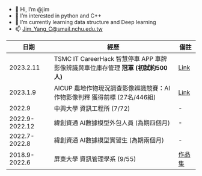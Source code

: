 - 👋 Hi, I’m @jim
- 👀 I’m interested in python and C++
- 🌱 I’m currently learning data structure and Deep learning
- 📫 Jim_Yang_C@smail.nchu.edu.tw

| 日期 | 經歷 | 備註 |
| --- | --- | --- |
| 2023.2.11 | TSMC IT CareerHack 智慧停車 APP 車牌影像辨識與車位庫存管理 **冠軍 (初試約500人)** | [Link](https://sites.google.com/view/jim-yang/%E6%A5%8A%E6%89%BF%E5%B3%BB-%E5%80%8B%E4%BA%BA%E7%B6%B2%E9%A0%81/2023-tsmc-it-careerhack-%E6%99%BA%E6%85%A7%E5%81%9C%E8%BB%8A-app-%E8%BB%8A%E7%89%8C%E5%BD%B1%E5%83%8F%E8%BE%A8%E8%AD%98%E8%88%87%E8%BB%8A%E4%BD%8D%E5%BA%AB%E5%AD%98%E7%AE%A1%E7%90%86-%E5%86%A0%E8%BB%8D?authuser=0) |
| 2023.1.9 | AICUP 農地作物現況調查影像辨識競賽：AI作物影像判釋 獲得前標 (27名/446組) | [Link](https://sites.google.com/view/jim-yang/%E6%A5%8A%E6%89%BF%E5%B3%BB-%E5%80%8B%E4%BA%BA%E7%B6%B2%E9%A0%81/2022-ai-cup-ai%E4%BD%9C%E7%89%A9%E5%BD%B1%E5%83%8F%E5%88%A4%E8%AD%98%E5%89%8D%E6%A8%99%E7%8D%B2%E5%BE%97%E8%A8%88%E7%95%AB%E8%BE%A6%E5%85%AC%E5%AE%A4%E7%8D%8E%E7%8B%80?authuser=0) |
| 2022.9 | 中興大學 資訊工程所 (7/72) | - |
| 2022.9-2022.12 | 緯創資通 AI數據模型外包人員 (為期四個月) | - |
| 2022.7-2022.8 | 緯創資通 AI數據模型實習生 (為期兩個月) | - |
| 2018.9-2022.6 | 屏東大學 資訊管理學系 (9/55) | [作品集](https://sites.google.com/view/jim-yang/%E6%A5%8A%E6%89%BF%E5%B3%BB-%E5%80%8B%E4%BA%BA%E7%B6%B2%E9%A0%81/%E5%A4%A7%E5%AD%B8%E6%99%82%E6%9C%9F%E4%BD%9C%E5%93%81%E9%9B%86?authuser=0) |
